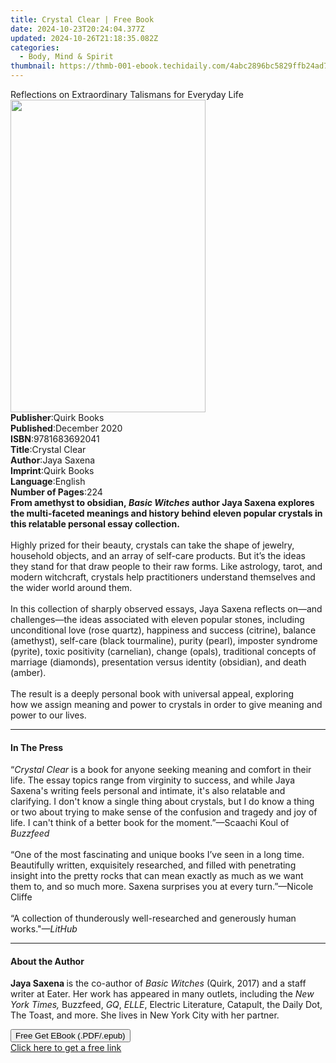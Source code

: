 ```yaml
---
title: Crystal Clear | Free Book
date: 2024-10-23T20:24:04.377Z
updated: 2024-10-26T21:18:35.082Z
categories:
  - Body, Mind & Spirit
thumbnail: https://thmb-001-ebook.techidaily.com/4abc2896bc5829ffb24ad7b68ae2b27d3a74fb9db6561f7a6f5f3f936220f2e3.jpg
---
```

<main id="book-container">
  <div class="flex flex-col">
    <div class="book-brief flex-1 py-6 px-4 sm:p-6 md:py-10 md:px-8">
      <!-- brief-->
      <div class="book-brief-main">
        Reflections on Extraordinary Talismans for Everyday Life
      </div>
    </div>
    <div
      class="book-meta-info flex-1 grid gap-4 col-start-1 col-end-3 row-start-1 sm:mb-6 sm:grid-cols-4 lg:gap-6 lg:col-start-2 lg:row-end-6 lg:row-span-6 lg:mb-0"
    >
      <div
        class="book-meta-info-left place-content-center mt-4 p-4 text-sm leading-6 col-start-2 col-span-2 dark:text-slate-400"
      >
        <img
          class="w-full h-500 object-cover rounded-lg sm:h-255 sm:col-span-2 lg:col-span-full"
          src="https://img-001-ebook.techidaily.com/125005f553ac500b65951232fbf795a74ec6728e4aadd583c5a43a3d1d7d4581.jpg"
          alt=""
          width="312"
          height="500"
        />
      </div>
      <div
        class="book-meta-info-right mt-2 col-start-1 row-start-2 col-span-3 self-center"
      >
        <!-- meta data  -->
        <div class="flex flex-col px-4 md:px-8">
          <div class="flex-1">
            <strong>Publisher</strong>:<span class="px-2">Quirk Books</span>
          </div>
          <div class="flex-1">
            <strong>Published</strong>:<span class="px-2">December 2020</span>
          </div>
          <div class="flex-1">
            <strong>ISBN</strong>:<span class="px-2">9781683692041</span>
          </div>
          <div class="flex-1">
            <strong>Title</strong>:<span class="px-2">Crystal Clear</span>
          </div>
          <div class="flex-1">
            <strong>Author</strong>:<span class="px-2">Jaya Saxena</span>
          </div>
          <div class="flex-1">
            <strong>Imprint</strong>:<span class="px-2">Quirk Books</span>
          </div>
          <div class="flex-1">
            <strong>Language</strong>:<span class="px-2">English</span>
          </div>
          <div class="flex-1">
            <strong>Number of Pages</strong>:<span class="px-2">224</span>
          </div>
        </div>
      </div>
    </div>
    <div class="book-description flex-1 py-6 px-4 sm:p-6 md:py-10 md:px-8">
      <div class="book-description-main">
        <div accordion-content="" id="description">
          <b
            >From amethyst to obsidian,&nbsp;<i>Basic Witches</i>&nbsp;author
            Jaya Saxena explores the multi-faceted meanings and history behind
            eleven popular crystals in this relatable personal essay
            collection.<br />&nbsp;</b
          >
          <br />Highly prized for their beauty, crystals can take the shape of
          jewelry, household objects, and an array of self-care
          products.&nbsp;But it’s the ideas they stand for that draw people to
          their raw forms.&nbsp;Like astrology, tarot, and modern witchcraft,
          crystals help practitioners understand themselves and the wider world
          around them. <br />&nbsp; <br />In this collection of sharply observed
          essays, Jaya Saxena reflects on—and challenges—the ideas associated
          with eleven popular stones, including unconditional love (rose
          quartz), happiness and success (citrine), balance (amethyst),
          self-care (black tourmaline), purity (pearl), imposter syndrome
          (pyrite), toxic positivity (carnelian), change (opals), traditional
          concepts of marriage (diamonds), presentation versus identity
          (obsidian), and death (amber). <br />&nbsp;&nbsp; <br />The result is
          a deeply personal book with universal appeal, exploring how&nbsp;we
          assign meaning and power to crystals in order to give meaning and
          power to our lives.
        </div>
        <div class="accordion-fader"></div>
      </div>
    </div>
    <div class="book-excerpts flex-1 py-6 px-4 sm:p-6 md:py-10 md:px-8">
      <!-- excerpts-->
      <div class="book-excerpts-main">
        <hr />
        <h4 class="placeholder placeholder-heading">
          <span>In The Press</span>
        </h4>
        <p>
          “<i>Crystal Clear </i>is a book for anyone seeking meaning and comfort
          in their life. The essay topics range from virginity to success, and
          while Jaya Saxena's writing feels personal and intimate, it's also
          relatable and clarifying. I don't know a single thing about crystals,
          but I do know a thing or two about trying to make sense of the
          confusion and tragedy and joy of life. I can't think of a better book
          for the moment.”—Scaachi Koul of <i>Buzzfeed</i><br /><br />“One of
          the most fascinating and unique books I’ve seen in a long time.
          Beautifully written, exquisitely researched, and filled with
          penetrating insight into the pretty rocks that can mean exactly as
          much as we want them to, and so much more. Saxena surprises you at
          every turn.”—Nicole Cliffe<br /><br />“A collection of thunderously
          well-researched and generously human works."<i>—LitHub</i>
        </p>
      </div>
    </div>
    <div class="book-about-author flex-1 py-6 px-4 sm:p-6 md:py-10 md:px-8">
      <!-- about author-->
      <div class="book-main-author-main">
        <hr />
        <h4 class="placeholder placeholder-heading">
          <span>About the Author</span>
        </h4>
        <p>
          <b>Jaya Saxena </b>is the co-author of <i>Basic Witches </i>(Quirk,
          2017) and a staff writer at Eater. Her work has appeared in many
          outlets, including the <i>New York Times, </i>Buzzfeed, <i>GQ</i>,
          <i>ELLE</i>, Electric Literature, Catapult, the Daily Dot, The Toast,
          and more. She lives in New York City with her partner.
        </p>
      </div>
    </div>
    <div class="book-free-get flex-1 py-6 px-4 sm:p-6 md:py-10 md:px-8">
      <button
        id="btn-free-get"
        class="bg-blue-500 hover:bg-blue-700 text-white font-bold py-2 px-4 rounded"
      >
        Free Get EBook (.PDF/.epub)
      </button>
      <div id="countdown-display" class="px-2 text-lg mt-2"></div>
      <a
        id="free-link"
        class="hidden bg-blue-500 hover:bg-blue-700 text-white font-bold py-2 px-4 rounded"
        href="https://www.ebooks.com/en-us/book/209966770/crystal-clear/jaya-saxena/"
        target="_blank"
        >Click here to get a free link</a
      >
    </div>
    <script>
      let countdownTime = 0;
      let countdownInterval = null;
      document
        .getElementById('btn-free-get')
        .addEventListener('click', startCountdown);
      function startCountdown() {
        countdownTime = new Date().getTime() + 60000 * 3;
        countdownInterval = setInterval(updateCountdown, 1000);
        document.getElementById('btn-free-get').disabled = true;
        document
          .getElementById('btn-free-get')
          .classList.add('bg-gray-500', 'cursor-not-allowed');
      }
      function updateCountdown() {
        let currentTime = new Date().getTime();
        let timeLeft = countdownTime - currentTime;
        let secondsLeft = Math.floor(timeLeft / 1000);
        document.getElementById('countdown-display').innerHTML =
          `Remaining time: ${secondsLeft} seconds.`;
        if (secondsLeft <= 0) {
          clearInterval(countdownInterval);
          document.getElementById('btn-free-get').classList.add('hidden');
          document.getElementById('free-link').classList.remove('hidden');
          document.getElementById('countdown-display').innerHTML = '';
        }
      }
    </script>
  </div>
</main>

<ins class="adsbygoogle"
      style="display:block"
      data-ad-client="ca-pub-7571918770474297"
      data-ad-slot="8358498916"
      data-ad-format="auto"
      data-full-width-responsive="true"></ins>
    